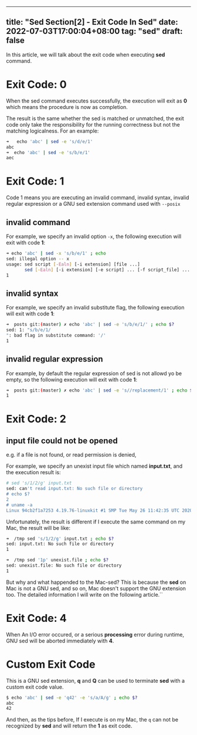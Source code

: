 
---
title: "Sed Section[2] - Exit Code In Sed"
date: 2022-07-03T17:00:04+08:00
tag: "sed"
draft: false
---

In this article, we will talk about the exit code when executing **sed** command.

# Exit Code: 0

When the sed command executes successfully, the execution will exit as **0** which means the procedure is now as completion.

The result is the same whether the sed is matched or unmatched, the exit code only take the responsibility for the running correctness but not the matching logicalness. For an example:

``` sh
➜   echo 'abc' | sed -e 's/d/e/1'                                                         <<<
abc
➜  echo 'abc' | sed -e 's/b/e/1'                                                         <<<
aec
```

# Exit Code: 1

Code 1 means you are executing an invalid command, invalid syntax, invalid regular expression or a GNU sed extension command used with `--posix` 

## invalid command

For example, we specify an invalid option `-x`, the following execution will exit with code **1**:
``` sh
➜ echo 'abc' | sed -x 's/b/e/1' ; echo
sed: illegal option -- x
usage: sed script [-Ealn] [-i extension] [file ...]
       sed [-Ealn] [-i extension] [-e script] ... [-f script_file] ... [file ...]
1
```

## invalid syntax

For example, we specify an invalid substitute flag, the following execution will exit with code **1**:

``` sh
➜  posts git:(master) ✗ echo 'abc' | sed -e 's/b/e/1/' ; echo $? 
sed: 1: "s/b/e/1/
": bad flag in substitute command: '/'
1
```

## invalid regular expression

For example, by default the regular expression of sed is not allowd yo be empty, so the following execution will exit with code **1**:

```sh
➜  posts git:(master) ✗ echo 'abc' | sed -e 's//replacement/1' ; echo $?                                 sed: first RE may not be empty
1
```

# Exit Code: 2 

## input file could not be opened

e.g. if a file is not found, or read permission is denied,

For example, we specify an unexist input file which named **input.txt**, and the execution result is:
```sh
# sed 's/1/2/g' input.txt
sed: can't read input.txt: No such file or directory
# echo $?
2
# uname -a
Linux 94cb2f1a7253 4.19.76-linuxkit #1 SMP Tue May 26 11:42:35 UTC 2020 x86_64 x86_64 x86_64 GNU/Linux
```

Unfortunately, the result is different if I execute the same command on my Mac, the result will be like:

```sh
➜  /tmp sed 's/1/2/g' input.txt ; echo $?
sed: input.txt: No such file or directory
1

➜  /tmp sed '1p' unexist.file ; echo $?
sed: unexist.file: No such file or directory
1
```

But why and what happended to the Mac-sed? This is because the **sed** on Mac is not a GNU sed, and so on, Mac doesn't support the GNU extension too. The detailed information I will write on the following article.``

# Exit Code: 4

When An I/O error occured, or a serious **processing** error during runtime, GNU sed will be aborted immediately with **4**.

# Custom Exit Code

This is a GNU sed extension, **q** and **Q** can be used to terminate **sed** with a custom exit code value.

``` sh
$ echo 'abc' | sed -e 'q42' -e 's/a/A/g' ; echo $?
abc
42
```

And then, as the tips before, If I execute is on my Mac, the `q` can not be recognized by **sed** and will return the **1** as exit code. 
